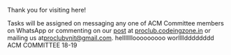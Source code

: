 Thank you for visiting here!

Tasks will be assigned on messaging any one of ACM Committee members on WhatsApp or commenting on our <a href="http://www.codeingzone.in/acm/blog/2018/07/06/an-insight-to-open-source/">post</a> at <a href="http://www.codeingzone.in/acm/">proclub.codeingzone.in<a> or mailing us at<a href="mailto:proclubvnit@gmail.com">proclubvnit@gmail.com</a>.
helllllllooooooooo worlllldddddddd
ACM COMMITTEE 18-19
